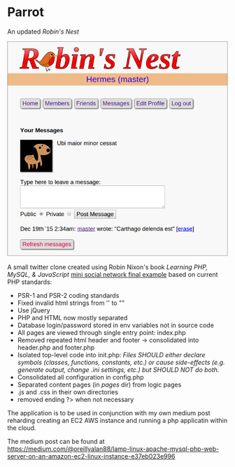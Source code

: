 # Parrot

An updated *Robin's Nest*

![An updated Robin's Nest](img/preview.png "An updated Robin's Nest")

A small twitter clone created using Robin Nixon's book *Learning PHP, MySQL, & JavaScript* [mini social network final example](http://lpmj.net/) based on current PHP standards:

- PSR-1 and PSR-2 coding standards
- Fixed invalid html strings from '' to ""
- Use jQuery
- PHP and HTML now mostly separated
- Database login/password stored in env variables not in source code
- All pages are viewed through single entry point: index.php
- Removed repeated html header and footer -> consolidated into header.php and footer.php
- Isolated top-level code into init.php:
  *Files SHOULD either declare symbols (classes, functions, constants, etc.) or cause side-effects (e.g. generate output, change .ini settings, etc.) but SHOULD NOT do both.*
- Consolidated all configuration in config.php
- Separated content pages (in *pages* dir) from logic pages
- .js and .css in their own directories
- removed ending ?> when not necessary

The application is to be used in conjunction with my own medium post reharding creating an EC2 AWS instance and running a php applicatin within the cloud. 

The medium post can be found at https://medium.com/@oreillyalan88/lamp-linux-apache-mysql-php-web-server-on-an-amazon-ec2-linux-instance-e37eb023e996
